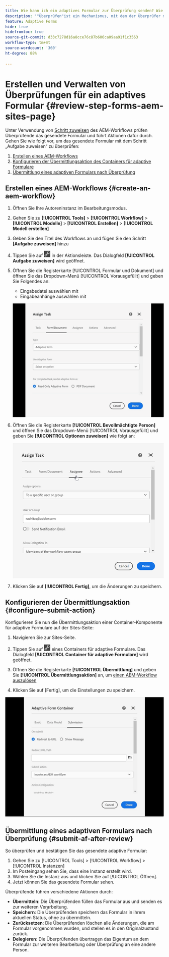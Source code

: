 ```yaml
---
title: Wie kann ich ein adaptives Formular zur Überprüfung senden? Wie werden Überprüfungen für ein adaptives AEM-Formular verwaltet?
description: '"Überprüfen"ist ein Mechanismus, mit dem der Überprüfer mithilfe des Schritts "Aufgabe zuweisen"verschiedene Aufgaben für adaptive Formulare ausführen kann.'
feature: Adaptive Forms
hide: true
hidefromtoc: true
source-git-commit: d33c7278d16a8cce76c87b606ca09aa91f1c3563
workflow-type: tm+mt
source-wordcount: '360'
ht-degree: 88%

---
```



# Erstellen und Verwalten von Überprüfungen für ein adaptives Formular {#review-step-forms-aem-sites-page}

Unter Verwendung von [Schritt zuweisen](https://experienceleague.adobe.com/docs/experience-manager-cloud-service/content/forms/create-form-centric-workflows/aem-forms-workflow-step-reference.html?lang=de#assign-task-step) des AEM-Workflows prüfen Überprüfende das gesendete Formular und führt Aktionen dafür durch. Gehen Sie wie folgt vor, um das gesendete Formular mit dem Schritt „Aufgabe zuweisen“ zu überprüfen:

1. [Erstellen eines AEM-Workflows](#create-an-aem-workflow)
1. [Konfigurieren der Übermittlungsaktion des Containers für adaptive Formulare](#configure-submit-action)
1. [Übermittlung eines adaptiven Formulars nach Überprüfung](#submit-af-after-review)

## Erstellen eines AEM-Workflows {#create-an-aem-workflow}

1. Öffnen Sie Ihre Autoreninstanz im Bearbeitungsmodus.
1. Gehen Sie zu **[!UICONTROL Tools]** > **[!UICONTROL Workflow]** > **[!UICONTROL Modelle]** > **[!UICONTROL Erstellen]** > **[!UICONTROL Modell erstellen]**
1. Geben Sie den Titel des Workflows an und fügen Sie den Schritt **[Aufgabe zuweisen]** hinzu
1. Tippen Sie auf ![settings_icon](assets/settings_icon.png) in der Aktionsleiste. Das Dialogfeld **[!UICONTROL Aufgabe zuweisen]** wird geöffnet.
1. Öffnen Sie die Registerkarte [!UICONTROL Formular und Dokument] und öffnen Sie das Dropdown-Menü [!UICONTROL Vorausgefüllt] und geben Sie Folgendes an:

   * Eingabedatei auswählen mit
   * Eingabeanhänge auswählen mit

   ![Schritt überprüfen](/help/forms/assets/assigntask-review1.gif)

1. Öffnen Sie die Registerkarte **[!UICONTROL Bevollmächtigte Person]** und öffnen Sie das Dropdown-Menü [!UICONTROL Vorausgefüllt] und geben Sie **[!UICONTROL Optionen zuweisen]** wie folgt an:

   ![Schritt überprüfen](/help/forms/assets/review-assignstep.png)

1. Klicken Sie auf **[!UICONTROL Fertig]**, um die Änderungen zu speichern.

## Konfigurieren der Übermittlungsaktion {#configure-submit-action}

Konfigurieren Sie nun die Übermittlungsaktion einer Container-Komponente für adaptive Formulare auf der Sites-Seite:

1. Navigieren Sie zur Sites-Seite.
1. Tippen Sie auf ![settings_icon](assets/settings_icon.png) eines Containers für adaptive Formulare. Das Dialogfeld **[!UICONTROL Container für adaptive Formulare]** wird geöffnet.
1. Öffnen Sie die Registerkarte **[!UICONTROL Übermittlung]** und geben Sie **[!UICONTROL Übermittlungsaktion]** an, um [einen AEM-Workflow auszulösen](https://experienceleague.adobe.com/docs/experience-manager-cloud-service/content/forms/adaptive-forms-authoring/authoring-adaptive-forms-foundation-components/configure-submit-actions-and-metadata-submission/configuring-submit-actions.html?lang=de#invoke-an-aem-workflow)

1. Klicken Sie auf [Fertig], um die Einstellungen zu speichern.

![submissiontab-reviewstep](/help/forms/assets/submissiontab-reviewstep.gif)

## Übermittlung eines adaptiven Formulars nach Überprüfung {#submit-af-after-review}

So überprüfen und bestätigen Sie das gesendete adaptive Formular:

1. Gehen Sie zu [!UICONTROL Tools] > [!UICONTROL Workflow] > [!UICONTROL Instanzen]
1. Im Posteingang sehen Sie, dass eine Instanz erstellt wird.
1. Wählen Sie die Instanz aus und klicken Sie auf [!UICONTROL Öffnen].
1. Jetzt können Sie das gesendete Formular sehen.

Überprüfende führen verschiedene Aktionen durch:

* **Übermitteln**: Die Überprüfenden füllen das Formular aus und senden es zur weiteren Verarbeitung.
* **Speichern**: Die Überprüfenden speichern das Formular in ihrem aktuellen Status, ohne zu übermitteln.
* **Zurücksetzen**: Die Überprüfenden löschen alle Änderungen, die am Formular vorgenommen wurden, und stellen es in den Originalzustand zurück.
* **Delegieren**: Die Überprüfenden übertragen das Eigentum an dem Formular zur weiteren Bearbeitung oder Überprüfung an eine andere Person.
